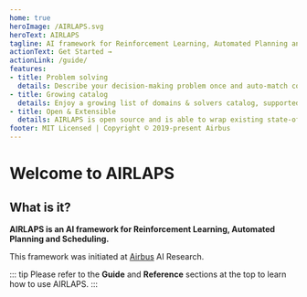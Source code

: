 ```yaml
---
home: true
heroImage: /AIRLAPS.svg
heroText: AIRLAPS
tagline: AI framework for Reinforcement Learning, Automated Planning and Scheduling
actionText: Get Started →
actionLink: /guide/
features:
- title: Problem solving
  details: Describe your decision-making problem once and auto-match compatible solvers.
- title: Growing catalog
  details: Enjoy a growing list of domains & solvers catalog, supported by the community.
- title: Open & Extensible
  details: AIRLAPS is open source and is able to wrap existing state-of-the-art domains/solvers.
footer: MIT Licensed | Copyright © 2019-present Airbus
---
```


# Welcome to AIRLAPS

## What is it?

**AIRLAPS is an AI framework for Reinforcement Learning, Automated Planning and Scheduling.**

This framework was initiated at [Airbus](https://www.airbus.com) AI Research.

::: tip
Please refer to the **Guide** and **Reference** sections at the top to learn how to use AIRLAPS.
:::
